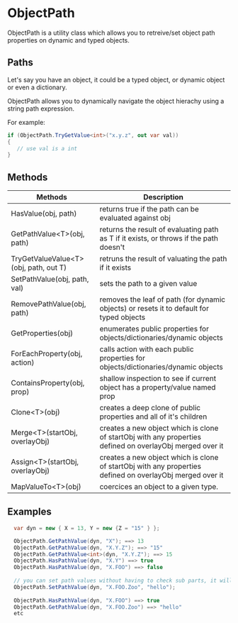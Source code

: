 # ObjectPath
ObjectPath is a utility class which allows you to retreive/set object path properties on dynamic and typed objects.

## Paths
Let's say you have an object, it could be a typed object, or dynamic object or even a dictionary. 

ObjectPath allows you to dynamically navigate the object hierachy using a string path expression.

For example:
```csharp
if (ObjectPath.TryGetValue<int>("x.y.z", out var val))
{
   // use val is a int
}
```

## Methods

| Methods| Description |
|------|------|
| HasValue(obj, path) | returns true if the path can be evaluated against obj |
| GetPathValue&lt;T&gt;(obj, path) | returns the result of evaluating path as T if it exists, or throws if the path doesn't |
| TryGetValueValue&lt;T&gt;(obj, path, out T) | retruns the result of valuating the path if it exists |
| SetPathValue(obj, path, val) | sets the path to a given value |
| RemovePathValue(obj, path) | removes the leaf of path (for dynamic objects) or resets it to default for typed objects |
| GetProperties(obj) | enumerates public properties for objects/dictionaries/dynamic objects|
| ForEachProperty(obj, action) | calls action with each public properties for objects/dictionaries/dynamic objects|
| ContainsProperty(obj, prop) | shallow inspection to see if current object has a property/value named prop |
| Clone&lt;T&gt;(obj) | creates a deep clone of public properties and all of it's children| 
| Merge&lt;T&gt;(startObj, overlayObj) | creates a new object which is clone of startObj with any properties defined on overlayObj merged over it |
| Assign&lt;T&gt;(startObj, overlayObj) | creates a new object which is clone of startObj with any properties defined on overlayObj merged over it |
| MapValueTo&lt;T&gt;(obj) | coercices an object to a given type. |

## Examples 

```csharp
  var dyn = new { X = 13, Y = new {Z = "15" } };

  ObjectPath.GetPathValue(dyn, "X"); ==> 13
  ObjectPath.GetPathValue(dyn, "X.Y.Z"); ==> "15"
  ObjectPath.GetPathValue<int>(dyn, "X.Y.Z"); ==> 15
  ObjectPath.HasPathValue(dyn, "X.Y") ==> true
  ObjectPath.HasPathValue(dyn, "X.FOO") ==> false
  
  // you can set path values without having to check sub parts, it will use JTokens to build the path.
  ObjectPath.SetPathValue(dyn, "X.FOO.Zoo", "hello");
  
  ObjectPath.HasPathValue(dyn, "X.FOO") ==> true
  ObjectPath.GetPathValue(dyn, "X.FOO.Zoo") ==> "hello"
  etc
```

